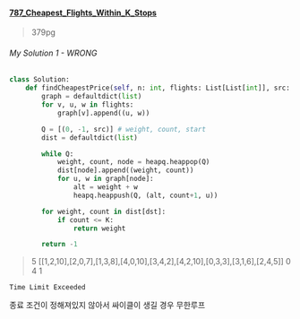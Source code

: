 #### [787_Cheapest_Flights_Within_K_Stops](https://leetcode.com/problems/cheapest-flights-within-k-stops/)
> 379pg


###### My Solution 1 - WRONG

``` python
class Solution:
    def findCheapestPrice(self, n: int, flights: List[List[int]], src: int, dst: int, K: int) -> int:
        graph = defaultdict(list)
        for v, u, w in flights:
            graph[v].append((u, w))

        Q = [(0, -1, src)] # weight, count, start
        dist = defaultdict(list)

        while Q:
            weight, count, node = heapq.heappop(Q)
            dist[node].append((weight, count))
            for u, w in graph[node]:
                alt = weight + w
                heapq.heappush(Q, (alt, count+1, u))

        for weight, count in dist[dst]:
            if count <= K:
                return weight

        return -1
```

> 5
[[1,2,10],[2,0,7],[1,3,8],[4,0,10],[3,4,2],[4,2,10],[0,3,3],[3,1,6],[2,4,5]]
0
4
1

`Time Limit Exceeded`

종료 조건이 정해져있지 않아서 싸이클이 생길 경우 무한루프